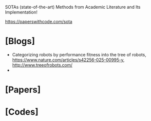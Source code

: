 SOTAs (state-of-the-art) Methods from Academic Literature and Its Implementation!

https://paperswithcode.com/sota

# [Blogs]
+ Categorizing robots by performance fitness into the tree of robots, https://www.nature.com/articles/s42256-025-00995-y, http://www.treeofrobots.com/
+ 


# [Papers]

# [Codes]



